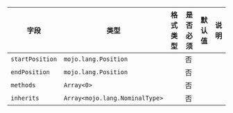 | 字段 | 类型 | 格式类型 | 是否必须 | 默认值 | 说明 |
|---|---|---|---|---|---|
| `startPosition` | `mojo.lang.Position` |  | 否 |  |
| `endPosition` | `mojo.lang.Position` |  | 否 |  |
| `methods` | `Array<0>` |  | 否 |  |  |
| `inherits` | `Array<mojo.lang.NominalType>` |  | 否 |  |  |
